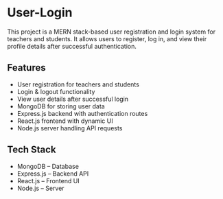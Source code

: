 # User-Login
This project is a MERN stack-based user registration and login system for teachers and students. It allows users to register, log in, and view their profile details after successful authentication.

## Features
- User registration for teachers and students
- Login & logout functionality
- View user details after successful login
- MongoDB for storing user data
- Express.js backend with authentication routes
- React.js frontend with dynamic UI
- Node.js server handling API requests

## Tech Stack
- MongoDB – Database
- Express.js – Backend API
- React.js – Frontend UI
- Node.js – Server
